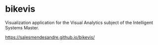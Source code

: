 # bikevis

Visualization application for the Visual Analytics subject of the Intelligent Systems Master.

https://salesmendesandre.github.io/bikevis/

